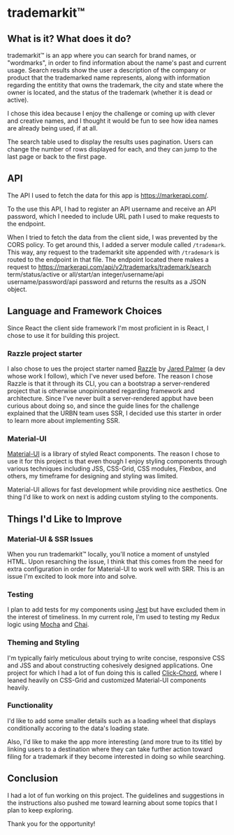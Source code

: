# trademarkit&#8482;

## What is it? What does it do?

trademarkit&#8482; is an app where you can search for brand names, or "wordmarks", in order to find information about the name's past and current usage. Search results show the user a description of the company or product that the trademarked name represents, along with information regarding the entitity that owns the trademark, the city and state where the owner is located, and the status of the trademark (whether it is dead or active).

I chose this idea because I enjoy the challenge or coming up with clever and creative names, and I thought it would be fun to see how idea names are already being used, if at all.

The search table used to display the results uses pagination. Users can change the number of rows displayed for each, and they can jump to the last page or back to the first page.

## API

The API I used to fetch the data for this app is https://markerapi.com/.

To the use this API, I had to register an API username and receive an API password, which I needed to include URL path I used to make requests to the endpoint.

When I tried to fetch the data from the client side, I was prevented by the CORS policy. To get around this, I added a server module called `/trademark`.
This way, any request to the trademarkit site appended with `/trademark` is routed to the endpoint in that file. The endpoint located there makes a request to
https://markerapi.com/api/v2/trademarks/trademark/search term/status/active or all/start/an integer/username/api username/password/api password and returns the results
as a JSON object.

## Language and Framework Choices

Since React the client side framework I'm most proficient in is React, I chose to use it for building this project.

### Razzle project starter

I also chose to ues the project starter named [Razzle](https://github.com/jaredpalmer/razzle) by [Jared Palmer](https://github.com/jaredpalmer) (a dev whose work I follow), which I've never used before.
The reason I chose Razzle is that it through its CLI, you can a bootstrap a server-rendered project that is otherwise unopinionated regarding framework and architecture. Since I've never built a server-rendered appbut have been curious about doing so, and since the guide lines for the challenge explained that the URBN team uses SSR, I decided use this starter in order to learn more about implementing SSR.

### Material-UI

[Material-UI](https://material-ui.com/) is a library of styled React components. The reason I chose to use it for this project is that even though I enjoy styling components through various techniques including JSS, CSS-Grid, CSS modules, Flexbox, and others, my timeframe for designing and styling was limited. 

Material-UI allows for fast development while providing nice aesthetics. One thing I'd like to work on next is adding custom styling to the components.

## Things I'd Like to Improve

### Material-UI & SSR Issues

When you run trademarkit&#8482; locally, you'll notice a moment of unstyled HTML. Upon resarching the issue, I think that this comes from the need for extra configuration in order for Material-UI to work well with SRR. This is an issue I'm excited to look more into and solve.

### Testing

I plan to add tests for my components using [Jest](https://jestjs.io/) but have excluded them in the interest of timeliness. In my current role, I'm used to testing my Redux logic using [Mocha](https://mochajs.org/) and [Chai](https://www.chaijs.com/).

### Theming and Styling

I'm typically fairly meticulous about trying to write concise, responsive CSS and JSS and about constructing cohesively designed applications. One project for which I had a lot of fun doing this is called [Click-Chord](https://www.clickchord.com/), where I leaned heavily on CSS-Grid and customized Material-UI components heavily.

### Functionality

I'd like to add some smaller details such as a loading wheel that displays conditionally accoring to the data's loading state. 

Also, I'd like to make the app more interesting (and more true to its title) by linking users to a destination where they can take further action toward filing for a trademark if they become interested in doing so while searching.

## Conclusion

I had a lot of fun working on this project. The guidelines and suggestions in the instructions also pushed me toward learning about some topics that I plan to keep exploring.

Thank you for the opportunity!



